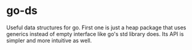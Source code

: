 # go-ds
Useful data structures for go. First one is just a heap package that uses
generics instead of empty interface like go's std library does. Its
API is simpler and more intuitive as well. 
